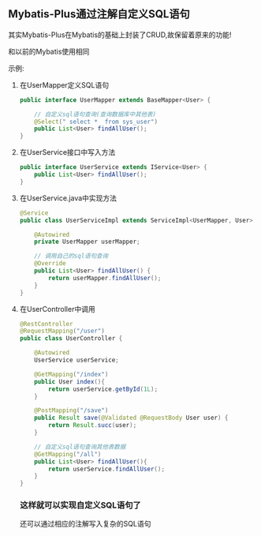 ## Mybatis-Plus通过注解自定义SQL语句

其实Mybatis-Plus在Mybatis的基础上封装了CRUD,故保留着原来的功能!

和以前的Mybatis使用相同

示例:

1. 在UserMapper定义SQL语句

   ```java
   public interface UserMapper extends BaseMapper<User> {
   
       // 自定义sql语句查询(查询数据库中其他表)
       @Select(" select *  from sys_user")
       public List<User> findAllUser();
   }
   ```

2. 在UserService接口中写入方法

   ```java
   public interface UserService extends IService<User> {
       public List<User> findAllUser();
   }
   ```

3. 在UserService.java中实现方法

   ```java
   @Service
   public class UserServiceImpl extends ServiceImpl<UserMapper, User> implements UserService {
   
       @Autowired
       private UserMapper userMapper;
   
       // 调用自己的sql语句查询
       @Override
       public List<User> findAllUser() {
           return userMapper.findAllUser();
       }
   }
   ```

4. 在UserController中调用

   ```java
   @RestController
   @RequestMapping("/user")
   public class UserController {
   
       @Autowired
       UserService userService;
   
       @GetMapping("/index")
       public User index(){
           return userService.getById(1L);
       }
   
       @PostMapping("/save")
       public Result save(@Validated @RequestBody User user) {
           return Result.succ(user);
       }
   
       // 自定义sql语句查询其他表数据
       @GetMapping("/all")
       public List<User> findAllUser(){
           return userService.findAllUser();
       }
   }
   ```

   ### 这样就可以实现自定义SQL语句了

   还可以通过相应的注解写入复杂的SQL语句

